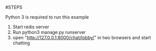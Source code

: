 #STEPS

Python 3 is required to run this example

1. Start redis server
2. Run 
	python3 manage.py runserver
3. open "http://127.0.0.1:8000/chat/lobby/" in two browsers and start chatting